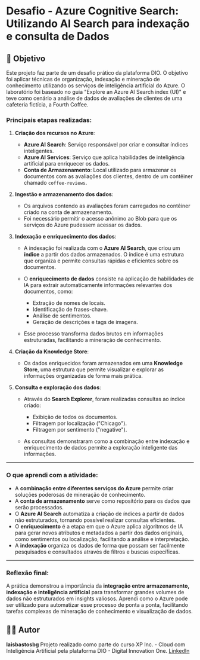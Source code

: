 # Desafio - Azure Cognitive Search: Utilizando AI Search para indexação e consulta de Dados

## 🎯 Objetivo

Este projeto faz parte de um desafio prático da plataforma DIO. O objetivo foi aplicar técnicas de organização, indexação e mineração de conhecimento utilizando os serviços de inteligência artificial do Azure. O laboratório foi baseado no guia "Explore an Azure AI Search index (UI)" e teve como cenário a análise de dados de avaliações de clientes de uma cafeteria fictícia, a Fourth Coffee.

### Principais etapas realizadas:

1. **Criação dos recursos no Azure**:

   * **Azure AI Search**: Serviço responsável por criar e consultar índices inteligentes.
   * **Azure AI Services**: Serviço que aplica habilidades de inteligência artificial para enriquecer os dados.
   * **Conta de Armazenamento**: Local utilizado para armazenar os documentos com as avaliações dos clientes, dentro de um contêiner chamado `coffee-reviews`.

2. **Ingestão e armazenamento dos dados**:

   * Os arquivos contendo as avaliações foram carregados no contêiner criado na conta de armazenamento.
   * Foi necessário permitir o acesso anônimo ao Blob para que os serviços do Azure pudessem acessar os dados.

3. **Indexação e enriquecimento dos dados**:

   * A indexação foi realizada com o **Azure AI Search**, que criou um **índice** a partir dos dados armazenados. O índice é uma estrutura que organiza e permite consultas rápidas e eficientes sobre os documentos.
   * O **enriquecimento de dados** consiste na aplicação de habilidades de IA para extrair automaticamente informações relevantes dos documentos, como:

     * Extração de nomes de locais.
     * Identificação de frases-chave.
     * Análise de sentimentos.
     * Geração de descrições e tags de imagens.
   * Esse processo transforma dados brutos em informações estruturadas, facilitando a mineração de conhecimento.

4. **Criação da Knowledge Store**:

   * Os dados enriquecidos foram armazenados em uma **Knowledge Store**, uma estrutura que permite visualizar e explorar as informações organizadas de forma mais prática.

5. **Consulta e exploração dos dados**:

   * Através do **Search Explorer**, foram realizadas consultas ao índice criado:

     * Exibição de todos os documentos.
     * Filtragem por localização ("Chicago").
     * Filtragem por sentimento ("negative").
   * As consultas demonstraram como a combinação entre indexação e enriquecimento de dados permite a exploração inteligente das informações.

---

### O que aprendi com a atividade:

* A **combinação entre diferentes serviços do Azure** permite criar soluções poderosas de mineração de conhecimento.
* A **conta de armazenamento** serve como repositório para os dados que serão processados.
* O **Azure AI Search** automatiza a criação de índices a partir de dados não estruturados, tornando possível realizar consultas eficientes.
* O **enriquecimento** é a etapa em que o Azure aplica algoritmos de IA para gerar novos atributos e metadados a partir dos dados originais, como sentimentos ou localização, facilitando a análise e interpretação.
* A **indexação** organiza os dados de forma que possam ser facilmente pesquisados e consultados através de filtros e buscas específicas.

---

### Reflexão final:

A prática demonstrou a importância da **integração entre armazenamento, indexação e inteligência artificial** para transformar grandes volumes de dados não estruturados em insights valiosos. Aprendi como o Azure pode ser utilizado para automatizar esse processo de ponta a ponta, facilitando tarefas complexas de mineração de conhecimento e visualização de dados.

## 🧑‍💻 Autor

**laisbastosbg**
Projeto realizado como parte do curso XP Inc. - Cloud com Inteligência Artificial pela plataforma DIO - Digital Innovation One.
[LinkedIn](https://www.linkedin.com/in/lais-godinho/)